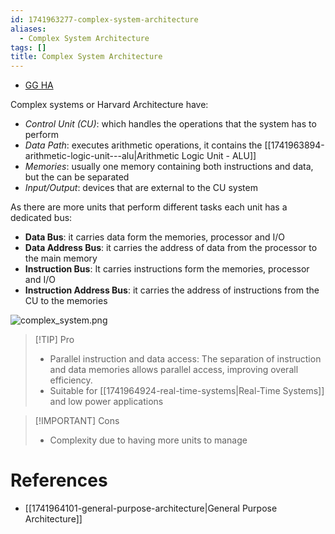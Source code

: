 ```yaml
---
id: 1741963277-complex-system-architecture
aliases:
  - Complex System Architecture
tags: []
title: Complex System Architecture
---
```


- [GG HA](https://www.geeksforgeeks.org/harvard-architecture/)

Complex systems or Harvard Architecture have:
 - *Control Unit (CU)*: which handles the operations that the system has to perform
 - *Data Path*: executes arithmetic operations, it contains the [[1741963894-arithmetic-logic-unit---alu|Arithmetic Logic Unit - ALU]]
 - *Memories*: usually one memory containing both instructions and data, but the can be separated
 - *Input/Output*: devices that are external to the CU system

As there are more units that perform different tasks each unit has a dedicated bus:
 - **Data Bus**: it carries data form the memories, processor and I/O
 - **Data Address Bus**: it carries the address of data from the processor to the main memory
 - **Instruction Bus**: It carries instructions form the memories, processor and I/O
 - **Instruction Address Bus**: it carries the address of instructions from the CU to the memories 

![complex_system.png](assets/imgs/complex_system.png)

> [!TIP] Pro
> - Parallel instruction and data access: The separation of instruction and data memories allows parallel access, 
> improving overall efficiency.
> - Suitable for [[1741964924-real-time-systems|Real-Time Systems]] and low power applications

> [!IMPORTANT] Cons
> - Complexity due to having more units to manage

# References
- [[1741964101-general-purpose-architecture|General Purpose Architecture]]
